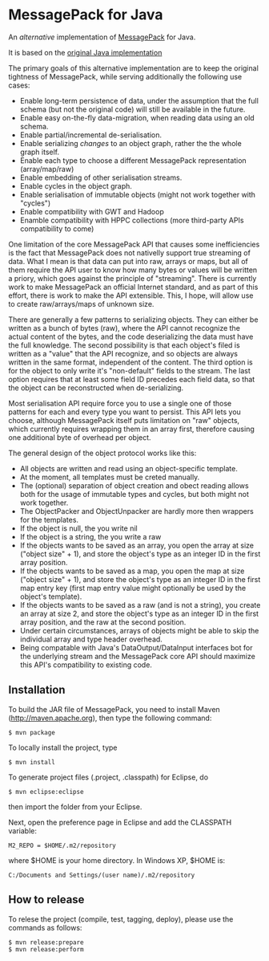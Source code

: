 # MessagePack for Java

An *alternative* implementation of [MessagePack](http://msgpack.org/) for Java.

It is based on the [original Java implementation](https://github.com/msgpack/msgpack-java)

The primary goals of this alternative implementation are to keep the original tightness of MessagePack, while serving additionally the following use cases:

* Enable long-term persistence of data, under the assumption that the full schema (but not the original code) will still be available in the future.
* Enable easy on-the-fly data-migration, when reading data using an old schema.
* Enable partial/incremental de-serialisation.
* Enable serializing *changes* to an object graph, rather the the whole graph itself.
* Enable each type to choose a different MessagePack representation (array/map/raw)
* Enable embedding of other serialisation streams.
* Enable cycles in the object graph.
* Enable serialisation of immutable objects (might not work together with "cycles")
* Enable compatibility with GWT and Hadoop
* Enamble compatibility with HPPC collections (more third-party APIs compatibility to come)

One limitation of the core MessagePack API that causes some inefficiencies is the fact that MessagePack does not nativelly support true streaming of data. What I mean is that data can put into raw, arrays or maps, but all of them require the API user to know how many bytes or values will be written a priory, which goes against the principle of "streaming". There is currently work to make MessagePack an official Internet standard, and as part of this effort, there is work to make the API extensible. This, I hope, will allow use to create raw/arrays/maps of unknown size.

There are generally a few patterns to serializing objects. They can either be written as a bunch of bytes (raw), where the API cannot recognize the actual content of the bytes, and the code deserializing the data must have the full knowledge. The second possibility is that each object's filed is written as a "value" that the API recognize, and so objects are always written in the same format, independent of the content. The third option is for the object to only write it's "non-default" fields to the stream. The last option requires that at least some field ID precedes each field data, so that the object can be reconstructed when de-serializing.

Most serialisation API require force you to use a single one of those patterns for each and every type you want to persist. This API lets you choose, although MessagePack itself puts limitation on "raw" objects, which currently requires wrapping them in an array first, therefore causing one additional byte of overhead per object.

The general design of the object protocol works like this:

* All objects are written and read using an object-specific template.
* At the moment, all templates must be creted manually.
* The (optional) separation of object creation and obect reading allows both for the usage of immutable types and cycles, but both might not work together.
* The ObjectPacker and ObjectUnpacker are hardly more then wrappers for the templates.
* If the object is null, the you write nil
* If the object is a string, the you write a raw
* If the objects wants to be saved as an array, you open the array at size ("object size" + 1), and store the object's type as an integer ID in the first array position.
* If the objects wants to be saved as a map, you open the map at size ("object size" + 1), and store the object's type as an integer ID in the first map entry key (first map entry value might optionally be used by the object's template).
* If the objects wants to be saved as a raw (and is not a string), you create an array at size 2, and store the object's type as an integer ID in the first array position, and the raw at the second position.
* Under certain circumstances, arrays of objects might be able to skip the individual array and type header overhead.
* Being compatable with Java's DataOutput/DataInput interfaces bot for the underlying stream and the MessagePack core API should maximize this API's compatibility to existing code.

## Installation

To build the JAR file of MessagePack, you need to install Maven (http://maven.apache.org), then type the following command:

    $ mvn package

To locally install the project, type

    $ mvn install

To generate project files (.project, .classpath) for Eclipse, do

    $ mvn eclipse:eclipse

then import the folder from your Eclipse.

Next, open the preference page in Eclipse and add the CLASSPATH variable:

    M2_REPO = $HOME/.m2/repository

where $HOME is your home directory. In Windows XP, $HOME is:

    C:/Documents and Settings/(user name)/.m2/repository


## How to release

To relese the project (compile, test, tagging, deploy), please use the commands as follows:

    $ mvn release:prepare
    $ mvn release:perform


